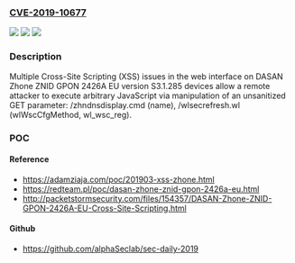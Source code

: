 ### [CVE-2019-10677](https://cve.mitre.org/cgi-bin/cvename.cgi?name=CVE-2019-10677)
![](https://img.shields.io/static/v1?label=Product&message=n%2Fa&color=blue)
![](https://img.shields.io/static/v1?label=Version&message=n%2Fa&color=blue)
![](https://img.shields.io/static/v1?label=Vulnerability&message=n%2Fa&color=brighgreen)

### Description

Multiple Cross-Site Scripting (XSS) issues in the web interface on DASAN Zhone ZNID GPON 2426A EU version S3.1.285 devices allow a remote attacker to execute arbitrary JavaScript via manipulation of an unsanitized GET parameter: /zhndnsdisplay.cmd (name), /wlsecrefresh.wl (wlWscCfgMethod, wl_wsc_reg).

### POC

#### Reference
- https://adamziaja.com/poc/201903-xss-zhone.html
- https://redteam.pl/poc/dasan-zhone-znid-gpon-2426a-eu.html
- http://packetstormsecurity.com/files/154357/DASAN-Zhone-ZNID-GPON-2426A-EU-Cross-Site-Scripting.html

#### Github
- https://github.com/alphaSeclab/sec-daily-2019

